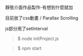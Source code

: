 靜態介面作品製作-有想到什麼就加

目前放了css動畫 / Parallax Scrolling

js部分用了setInterval

> $ node initProject.js

> $ npm start